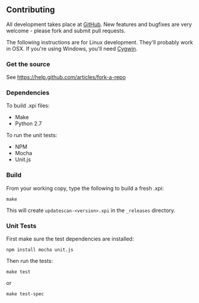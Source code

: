 
Contributing
------------

All development takes place at [GitHub](github.com). New features and bugfixes are very welcome - please fork and submit pull requests.

The following instructions are for Linux development. They'll probably work in OSX. If you're using Windows, you'll need [Cygwin](http://cygwin.com).

### Get the source

See https://help.github.com/articles/fork-a-repo

### Dependencies

To build .xpi files: 
 * Make
 * Python 2.7

To run the unit tests:
 * NPM
 * Mocha
 * Unit.js

### Build

From your working copy, type the following to build a fresh .xpi:
```
make
```
This will create ```updatescan-<version>.xpi``` in the ```_releases``` directory.

### Unit Tests

First make sure the test dependencies are installed:

```
npm install mocha unit.js
```

Then run the tests:
```
make test
```

or
```
make test-spec
```
